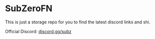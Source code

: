 # SubZeroFN

This is just a storage repo for you to find the latest discord links and shi.

<script src="https://subzero.statuspage.io/embed/script.js">
  
</script>

Official Discord: [discord.gg/subz](https://discord.gg/subz)
